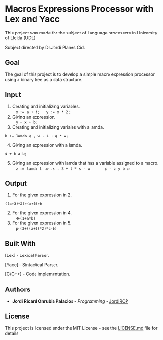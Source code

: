 # Macros Expressions Processor with Lex and Yacc
This project was made for the subject of Language processors in University of Lleida (UDL).

Subject directed by Dr.Jordi Planes Cid.

## Goal
The goal of this project is to develop a simple macro expression processor using a binary tree as a data structure.

## Input
1. Creating and initializing variables.  
  ```
  x := a + 3;  
  y := x * 2;
  ```
2. Giving an expression.  
  ```
   y + x + b;
  ```
3. Creating and initializing variales with a lamda.  
  ```
  h := lamda q , w . 1 + q * w;
  ```
4. Giving an expression with a lamda.  
  ```
  4 + h a b;
  ```
5. Giving an expression with lamda that has a variable assigned to a macro.  
  ```
  z := lamda t ,w ,s . 3 + t * s - w;  
  
  p - z y b c;
  ```
## Output
1. For the given expression in 2.
  ```
  ((a+3)*2)+(a+3)+b
  ```
2. For the given expression in 4.  
  ```
  4+(1+a*b)
  ```
3. For the given expression in 5.  
  ```
  p-(3+((a+3)*2)*c-b)
  ```
  
## Built With
[Lex] - Lexical Parser.

[Yacc] - Sintactical Parser.

[C/C++] - Code implementation.

## Authors
* **Jordi Ricard Onrubia Palacios** - *Programming* - [JordiROP](https://github.com/JordiROP)

## License

This project is licensed under the MIT License - see the [LICENSE.md](https://github.com/JordiROP/MacrosExpressionsProcessor-Lex-Yacc/blob/master/LICENSE) file for details
